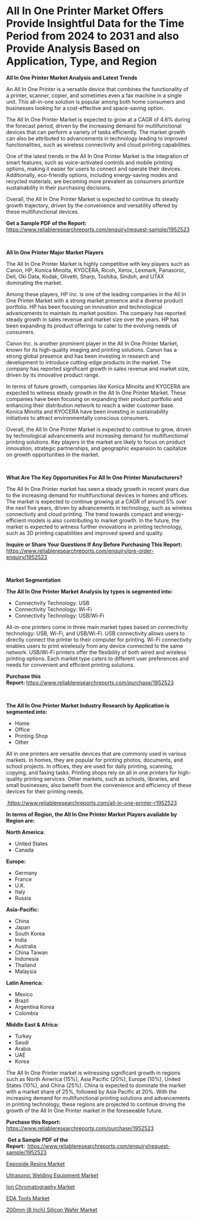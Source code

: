 <p><h1>All In One Printer Market Offers Provide Insightful Data for the Time Period from 2024 to 2031 and also Provide Analysis Based on Application, Type, and Region</h1></p><p><strong>All In One Printer Market Analysis and Latest Trends</strong></p>
<p><p>An All In One Printer is a versatile device that combines the functionality of a printer, scanner, copier, and sometimes even a fax machine in a single unit. This all-in-one solution is popular among both home consumers and businesses looking for a cost-effective and space-saving option.</p><p>The All In One Printer Market is expected to grow at a CAGR of 4.6% during the forecast period, driven by the increasing demand for multifunctional devices that can perform a variety of tasks efficiently. The market growth can also be attributed to advancements in technology leading to improved functionalities, such as wireless connectivity and cloud printing capabilities.</p><p>One of the latest trends in the All In One Printer Market is the integration of smart features, such as voice-activated controls and mobile printing options, making it easier for users to connect and operate their devices. Additionally, eco-friendly options, including energy-saving modes and recycled materials, are becoming more prevalent as consumers prioritize sustainability in their purchasing decisions.</p><p>Overall, the All In One Printer Market is expected to continue its steady growth trajectory, driven by the convenience and versatility offered by these multifunctional devices.</p></p>
<p><strong>Get a Sample PDF of the Report:&nbsp;</strong> <a href="https://www.reliableresearchreports.com/enquiry/request-sample/1952523">https://www.reliableresearchreports.com/enquiry/request-sample/1952523</a></p>
<p>&nbsp;</p>
<p><strong>All In One Printer Major Market Players</strong></p>
<p><p>The All In One Printer Market is highly competitive with key players such as Canon, HP, Konica Minolta, KYOCERA, Ricoh, Xerox, Lexmark, Panasonic, Dell, Oki Data, Kodak, Olivetti, Sharp, Toshiba, Sindoh, and UTAX dominating the market.</p><p>Among these players, HP Inc. is one of the leading companies in the All In One Printer Market with a strong market presence and a diverse product portfolio. HP has been focusing on innovation and technological advancements to maintain its market position. The company has reported steady growth in sales revenue and market size over the years. HP has been expanding its product offerings to cater to the evolving needs of consumers.</p><p>Canon Inc. is another prominent player in the All In One Printer Market, known for its high-quality imaging and printing solutions. Canon has a strong global presence and has been investing in research and development to introduce cutting-edge products in the market. The company has reported significant growth in sales revenue and market size, driven by its innovative product range.</p><p>In terms of future growth, companies like Konica Minolta and KYOCERA are expected to witness steady growth in the All In One Printer Market. These companies have been focusing on expanding their product portfolio and enhancing their distribution network to reach a wider customer base. Konica Minolta and KYOCERA have been investing in sustainability initiatives to attract environmentally conscious consumers.</p><p>Overall, the All In One Printer Market is expected to continue to grow, driven by technological advancements and increasing demand for multifunctional printing solutions. Key players in the market are likely to focus on product innovation, strategic partnerships, and geographic expansion to capitalize on growth opportunities in the market.</p></p>
<p>&nbsp;</p>
<p><strong>What Are The Key Opportunities For All In One Printer Manufacturers?</strong></p>
<p><p>The All In One Printer market has seen a steady growth in recent years due to the increasing demand for multifunctional devices in homes and offices. The market is expected to continue growing at a CAGR of around 5% over the next five years, driven by advancements in technology, such as wireless connectivity and cloud printing. The trend towards compact and energy-efficient models is also contributing to market growth. In the future, the market is expected to witness further innovations in printing technology, such as 3D printing capabilities and improved speed and quality.</p></p>
<p><strong>Inquire or Share Your Questions If Any Before Purchasing This Report:</strong> <a href="https://www.reliableresearchreports.com/enquiry/pre-order-enquiry/1952523">https://www.reliableresearchreports.com/enquiry/pre-order-enquiry/1952523</a></p>
<p>&nbsp;</p>
<p><strong>Market Segmentation</strong></p>
<p><strong>The All In One Printer Market Analysis by types is segmented into:</strong></p>
<p><ul><li>Connectivity Technology: USB</li><li>Connectivity Technology: Wi-Fi</li><li>Connectivity Technology: USB/Wi-Fi</li></ul></p>
<p><p>All-in-one printers come in three main market types based on connectivity technology: USB, Wi-Fi, and USB/Wi-Fi. USB connectivity allows users to directly connect the printer to their computer for printing. Wi-Fi connectivity enables users to print wirelessly from any device connected to the same network. USB/Wi-Fi printers offer the flexibility of both wired and wireless printing options. Each market type caters to different user preferences and needs for convenient and efficient printing solutions.</p></p>
<p><strong>Purchase this Report:&nbsp;</strong><a href="https://www.reliableresearchreports.com/purchase/1952523">https://www.reliableresearchreports.com/purchase/1952523</a></p>
<p>&nbsp;</p>
<p><strong>The All In One Printer Market Industry Research by Application is segmented into:</strong></p>
<p><ul><li>Home</li><li>Office</li><li>Printing Shop</li><li>Other</li></ul></p>
<p><p>All in one printers are versatile devices that are commonly used in various markets. In homes, they are popular for printing photos, documents, and school projects. In offices, they are used for daily printing, scanning, copying, and faxing tasks. Printing shops rely on all in one printers for high-quality printing services. Other markets, such as schools, libraries, and small businesses, also benefit from the convenience and efficiency of these devices for their printing needs.</p></p>
<p><a href="https://www.reliableresearchreports.com/all-in-one-printer-r1952523">&nbsp;https://www.reliableresearchreports.com/all-in-one-printer-r1952523</a></p>
<p><strong>In terms of Region, the All In One Printer Market Players available by Region are:</strong></p>
<p>
    <p> <strong> North America: </strong>
        <ul>
            <li>United States</li>
            <li>Canada</li>
        </ul>
        </p> 
    <p> <strong> Europe: </strong>
        <ul>
            <li>Germany</li>
            <li>France</li>
            <li>U.K.</li>
            <li>Italy</li>
            <li>Russia</li>
        </ul>
        </p> 
    <p> <strong> Asia-Pacific: </strong>
        <ul>
            <li>China</li>
            <li>Japan</li>
            <li>South Korea</li>
            <li>India</li>
            <li>Australia</li>
            <li>China Taiwan</li>
            <li>Indonesia</li>
            <li>Thailand</li>
            <li>Malaysia</li>
        </ul>
        </p> 
    <p> <strong> Latin America: </strong>
        <ul>
            <li>Mexico</li>
            <li>Brazil</li>
            <li>Argentina Korea</li>
            <li>Colombia</li>
        </ul>
        </p> 
    <p> <strong> Middle East & Africa: </strong>
        <ul>
            <li>Turkey</li>
            <li>Saudi</li>
            <li>Arabia</li>
            <li>UAE</li>
            <li>Korea</li>
        </ul>
    </p>
    </p>
<p><p>The All In One Printer market is witnessing significant growth in regions such as North America (15%), Asia Pacific (20%), Europe (10%), United States (10%), and China (25%). China is expected to dominate the market with a market share of 25%, followed by Asia Pacific at 20%. With the increasing demand for multifunctional printing solutions and advancements in printing technology, these regions are projected to continue driving the growth of the All In One Printer market in the foreseeable future.</p></p>
<p><strong>Purchase this Report: </strong><a href="https://www.reliableresearchreports.com/purchase/1952523">https://www.reliableresearchreports.com/purchase/1952523</a></p>
<p>&nbsp;<strong>Get a Sample PDF of the Report:&nbsp;&nbsp;</strong><a href="https://www.reliableresearchreports.com/enquiry/request-sample/1952523">https://www.reliableresearchreports.com/enquiry/request-sample/1952523</a></p>
<p><strong></strong></p>
<p><p><a href="https://issuu.com/reportprime-2/docs/eepoxide-resins-market-size-2030.pptx">Eepoxide Resins Market</a></p><p><a href="https://issuu.com/reportprime-2/docs/ultrasonic-welding-equipment-market-size-2030.pptx">Ultrasonic Welding Equipment Market</a></p><p><a href="https://www.linkedin.com/pulse/ion-chromatography-industry-analysis-report-its-market-size-tcimc">Ion Chromatography Market</a></p><p><a href="https://www.linkedin.com/pulse/eda-tools-market-size-growth-trends-statistics-forecasts-2f06c">EDA Tools Market</a></p><p><a href="https://github.com/gerrikabranch52024/Market-Research-Report-List-1/blob/main/200mm-8-inch-silicon-wafer-market.md">200mm (8 Inch) Silicon Wafer Market</a></p></p>